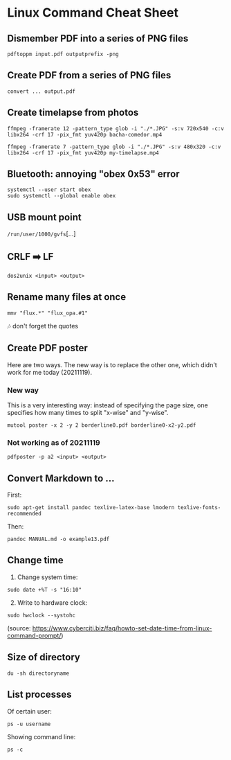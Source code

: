 # Linux Command Cheat Sheet

## Dismember PDF into a series of PNG files

```
pdftoppm input.pdf outputprefix -png
```

## Create PDF from a series of PNG files

```
convert ... output.pdf
```

## Create timelapse from photos

```
ffmpeg -framerate 12 -pattern_type glob -i "./*.JPG" -s:v 720x540 -c:v libx264 -crf 17 -pix_fmt yuv420p bacha-comedor.mp4

ffmpeg -framerate 7 -pattern_type glob -i "./*.JPG" -s:v 480x320 -c:v libx264 -crf 17 -pix_fmt yuv420p my-timelapse.mp4
```

## Bluetooth: annoying "obex 0x53" error

```
systemctl --user start obex
sudo systemctl --global enable obex
```

## USB mount point

```/run/user/1000/gvfs```[...]

## CRLF :arrow_right: LF

```
dos2unix <input> <output>
```

## Rename many files at once

```
mmv "flux.*" "flux_opa.#1"
```

:notes: don't forget the quotes

## Create PDF poster

Here are two ways. The new way is to replace the other one, which didn't work for me today (20211119).

### New way

This is a very interesting way: instead of specifying the page size, one specifies how many times to split "x-wise" and
"y-wise".

```
mutool poster -x 2 -y 2 borderline0.pdf borderline0-x2-y2.pdf
```

### Not working as of 20211119
```
pdfposter -p a2 <input> <output>
```

## Convert Markdown to ...

First:

```
sudo apt-get install pandoc texlive-latex-base lmodern texlive-fonts-recommended
```


Then:

```
pandoc MANUAL.md -o example13.pdf
```

## Change time

1. Change system time:

```
sudo date +%T -s "16:10"
```

2. Write to hardware clock:

```
sudo hwclock --systohc
```

(source: https://www.cyberciti.biz/faq/howto-set-date-time-from-linux-command-prompt/)

## Size of directory

```
du -sh directoryname
```

## List processes

Of certain user:

```
ps -u username
```

Showing command line:

```
ps -c
```
